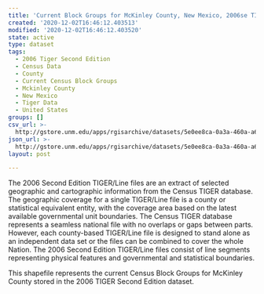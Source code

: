 ```yaml
---
title: 'Current Block Groups for McKinley County, New Mexico, 2006se TIGER'
created: '2020-12-02T16:46:12.403513'
modified: '2020-12-02T16:46:12.403520'
state: active
type: dataset
tags:
  - 2006 Tiger Second Edition
  - Census Data
  - County
  - Current Census Block Groups
  - Mckinley County
  - New Mexico
  - Tiger Data
  - United States
groups: []
csv_url: >-
  http://gstore.unm.edu/apps/rgisarchive/datasets/5e0ee8ca-0a3a-460a-a6e7-cb408f96cbc3/tgr2006se_mcki_grpcu.derived.csv
json_url: >-
  http://gstore.unm.edu/apps/rgisarchive/datasets/5e0ee8ca-0a3a-460a-a6e7-cb408f96cbc3/tgr2006se_mcki_grpcu.derived.json
layout: post

---
```

The 2006 Second Edition TIGER/Line files are an extract of selected geographic and cartographic information from the Census TIGER database.  The geographic coverage for a single TIGER/Line file is a county or statistical equivalent entity, with the coverage area based on the latest available governmental unit boundaries. The Census TIGER database represents a seamless national file with no overlaps or gaps between parts.  However, each county-based TIGER/Line file is designed to stand alone as an independent data set or the files can be combined to cover the whole Nation.  The 2006 Second Edition  TIGER/Line files consist of line segments representing physical features and governmental and statistical boundaries.  

This shapefile represents the current Census Block Groups for McKinley County stored in the 2006 TIGER Second Edition dataset.
